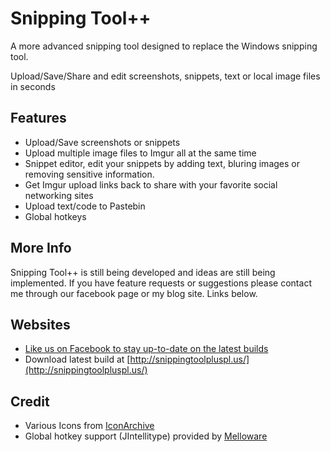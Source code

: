 Snipping Tool++
===============
A more advanced snipping tool designed to replace the Windows snipping tool.

Upload/Save/Share and edit screenshots, snippets, text or local image files in seconds

Features
--------
*  Upload/Save screenshots or snippets
*  Upload multiple image files to Imgur all at the same time
*  Snippet editor, edit your snippets by adding text, bluring images or removing sensitive information.
*  Get Imgur upload links back to share with your favorite social networking sites
*  Upload text/code to Pastebin
*  Global hotkeys

More Info
---------
Snipping Tool++ is still being developed and ideas are still being implemented. If you
have feature requests or suggestions please contact me through our facebook page or
my blog site. Links below.

Websites
--------
*  [Like us on Facebook to stay up-to-date on the latest builds](https://www.facebook.com/SnippingToolPlusPlus)
*  Download latest build at [http://snippingtoolpluspl.us/](http://snippingtoolpluspl.us/)

Credit
------
*  Various Icons from [IconArchive](http://www.iconarchive.com/)
*  Global hotkey support (JIntellitype) provided by [Melloware](http://melloware.com/)
